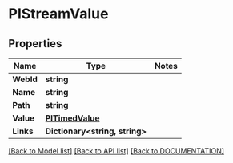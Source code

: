 # PIStreamValue

## Properties
Name | Type | Notes
------------ | ------------- | -------------
**WebId** | **string**
**Name** | **string**
**Path** | **string**
**Value** | **[**PITimedValue**](../Model/PITimedValue.md)**
**Links** | **Dictionary<string, string>**

[[Back to Model list]](../../DOCUMENTATION.md#documentation-for-models) [[Back to API list]](../../DOCUMENTATION.md#documentation-for-api-endpoints) [[Back to DOCUMENTATION]](../../DOCUMENTATION.md)

